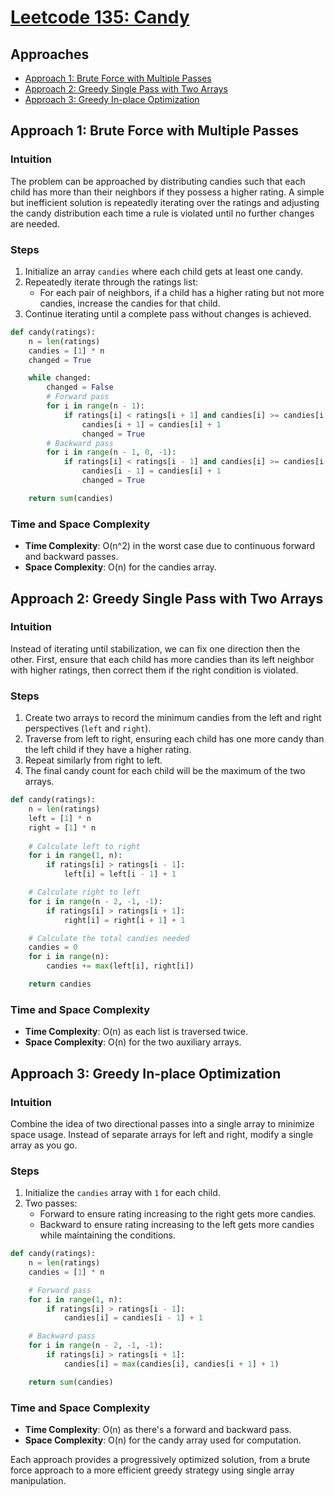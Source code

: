 # [Leetcode 135: Candy](https://leetcode.com/problems/candy/)

## Approaches
- [Approach 1: Brute Force with Multiple Passes](#approach-1-brute-force-with-multiple-passes)
- [Approach 2: Greedy Single Pass with Two Arrays](#approach-2-greedy-single-pass-with-two-arrays)
- [Approach 3: Greedy In-place Optimization](#approach-3-greedy-in-place-optimization)

## Approach 1: Brute Force with Multiple Passes

### Intuition
The problem can be approached by distributing candies such that each child has more than their neighbors if they possess a higher rating. A simple but inefficient solution is repeatedly iterating over the ratings and adjusting the candy distribution each time a rule is violated until no further changes are needed.

### Steps
1. Initialize an array `candies` where each child gets at least one candy.
2. Repeatedly iterate through the ratings list:
   - For each pair of neighbors, if a child has a higher rating but not more candies, increase the candies for that child.
3. Continue iterating until a complete pass without changes is achieved.

```python
def candy(ratings):
    n = len(ratings)
    candies = [1] * n
    changed = True

    while changed:
        changed = False
        # Forward pass
        for i in range(n - 1):
            if ratings[i] < ratings[i + 1] and candies[i] >= candies[i + 1]:
                candies[i + 1] = candies[i] + 1
                changed = True
        # Backward pass
        for i in range(n - 1, 0, -1):
            if ratings[i] < ratings[i - 1] and candies[i] >= candies[i - 1]:
                candies[i - 1] = candies[i] + 1
                changed = True

    return sum(candies)
```

### Time and Space Complexity
- **Time Complexity**: O(n^2) in the worst case due to continuous forward and backward passes.
- **Space Complexity**: O(n) for the candies array.

## Approach 2: Greedy Single Pass with Two Arrays

### Intuition
Instead of iterating until stabilization, we can fix one direction then the other. First, ensure that each child has more candies than its left neighbor with higher ratings, then correct them if the right condition is violated.

### Steps
1. Create two arrays to record the minimum candies from the left and right perspectives (`left` and `right`).
2. Traverse from left to right, ensuring each child has one more candy than the left child if they have a higher rating.
3. Repeat similarly from right to left.
4. The final candy count for each child will be the maximum of the two arrays.

```python
def candy(ratings):
    n = len(ratings)
    left = [1] * n
    right = [1] * n
    
    # Calculate left to right
    for i in range(1, n):
        if ratings[i] > ratings[i - 1]:
            left[i] = left[i - 1] + 1

    # Calculate right to left
    for i in range(n - 2, -1, -1):
        if ratings[i] > ratings[i + 1]:
            right[i] = right[i + 1] + 1

    # Calculate the total candies needed
    candies = 0
    for i in range(n):
        candies += max(left[i], right[i])

    return candies
```

### Time and Space Complexity
- **Time Complexity**: O(n) as each list is traversed twice.
- **Space Complexity**: O(n) for the two auxiliary arrays.

## Approach 3: Greedy In-place Optimization

### Intuition
Combine the idea of two directional passes into a single array to minimize space usage. Instead of separate arrays for left and right, modify a single array as you go.

### Steps
1. Initialize the `candies` array with `1` for each child.
2. Two passes:
   - Forward to ensure rating increasing to the right gets more candies.
   - Backward to ensure rating increasing to the left gets more candies while maintaining the conditions.

```python
def candy(ratings):
    n = len(ratings)
    candies = [1] * n

    # Forward pass
    for i in range(1, n):
        if ratings[i] > ratings[i - 1]:
            candies[i] = candies[i - 1] + 1

    # Backward pass
    for i in range(n - 2, -1, -1):
        if ratings[i] > ratings[i + 1]:
            candies[i] = max(candies[i], candies[i + 1] + 1)

    return sum(candies)
```

### Time and Space Complexity
- **Time Complexity**: O(n) as there's a forward and backward pass.
- **Space Complexity**: O(n) for the candy array used for computation.

Each approach provides a progressively optimized solution, from a brute force approach to a more efficient greedy strategy using single array manipulation.

